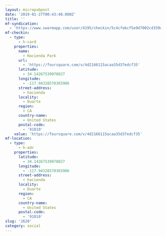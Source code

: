 ```yaml
---
layout: micropubpost
date: '2019-01-27T00:43:40.000Z'
title: ''
mf-syndication:
  - 'https://www.swarmapp.com/user/4195/checkin/5c4cfebcf5e9d7002cd339e1'
mf-checkin:
  - type:
      - h-card
    properties:
      name:
        - Hacienda Park
      url:
        - 'https://foursquare.com/v/4d2166115acaa35d37edcf35'
      latitude:
        - 34.14267539978027
      longitude:
        - -117.94328570365906
      street-address:
        - hacienda
      locality:
        - Duarte
      region:
        - CA
      country-name:
        - United States
      postal-code:
        - '91010'
    value: 'https://foursquare.com/v/4d2166115acaa35d37edcf35'
mf-location:
  - type:
      - h-adr
    properties:
      latitude:
        - 34.14267539978027
      longitude:
        - -117.94328570365906
      street-address:
        - hacienda
      locality:
        - Duarte
      region:
        - CA
      country-name:
        - United States
      postal-code:
        - '91010'
slug: '2620'
category: social
---
```

